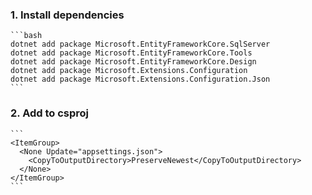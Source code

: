 ### 1. Install dependencies
    ```bash
    dotnet add package Microsoft.EntityFrameworkCore.SqlServer
    dotnet add package Microsoft.EntityFrameworkCore.Tools
    dotnet add package Microsoft.EntityFrameworkCore.Design
    dotnet add package Microsoft.Extensions.Configuration
    dotnet add package Microsoft.Extensions.Configuration.Json
    ```

### 2. Add to csproj

    ```
    <ItemGroup>
      <None Update="appsettings.json">
        <CopyToOutputDirectory>PreserveNewest</CopyToOutputDirectory>
      </None>
    </ItemGroup>
    ```